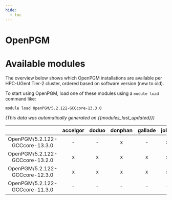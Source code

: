 ```yaml
---
hide:
  - toc
---
```


OpenPGM
=======

# Available modules


The overview below shows which OpenPGM installations are available per HPC-UGent Tier-2 cluster, ordered based on software version (new to old).

To start using OpenPGM, load one of these modules using a `module load` command like:

```shell
module load OpenPGM/5.2.122-GCCcore-13.3.0
```

*(This data was automatically generated on {{modules_last_updated}})*  

| |accelgor|doduo|donphan|gallade|joltik|shinx|
| :---: | :---: | :---: | :---: | :---: | :---: | :---: |
|OpenPGM/5.2.122-GCCcore-13.3.0|-|-|x|-|x|-|
|OpenPGM/5.2.122-GCCcore-13.2.0|x|x|x|x|x|x|
|OpenPGM/5.2.122-GCCcore-12.3.0|x|x|x|x|x|x|
|OpenPGM/5.2.122-GCCcore-11.3.0|-|-|-|-|-|x|
